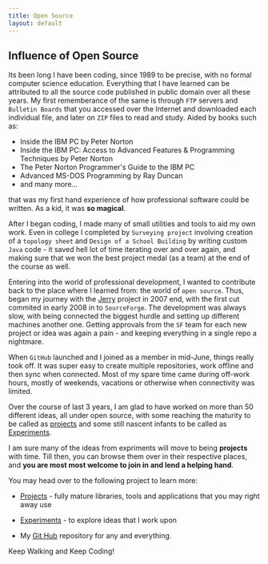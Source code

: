 ```yaml
---
title: Open Source
layout: default
---
```


Influence of Open Source
------------------------

Its been long I have been coding, since 1989 to be precise, with no formal computer science education. Everything
that I have learned can be attributed to all the source code published in public domain over all these years. My
first rememberance of the same is through `FTP` servers and `Bulletin Boards` that you accessed over the Internet
and downloaded each individual file, and later on `ZIP` files to read and study. Aided by books such as:

* Inside the IBM PC by Peter Norton
* Inside the IBM PC: Access to Advanced Features & Programming Techniques by Peter Norton
* The Peter Norton Programmer's Guide to the IBM PC
* Advanced MS-DOS Programming by Ray Duncan
* and many more...

that was my first hand experience of how professional software could be written. As a kid, it was **so magical**.

After I began coding, I made many of small utilities and tools to aid my own work. Even in college
I completed by `Surveying project` involving creation of a `topology sheet` and `Design of a School Building` by
writing custom `Java` code - it saved hell lot of time iterating over and over again, and making sure that we 
won the best project medal (as a team) at the end of the course as well.

Entering into the world of professional development, I wanted to contribute back to the place where I learned from:
the world of `open source`. Thus, began my journey with the <a href="//sangupta.com/projects/jerry">Jerry</a> project
in 2007 end, with the first cut commited in early 2008 in to `SourceForge`. The development was always slow, with
being connected the biggest hurdle and setting up different machines another one. Getting approvals from the `SF` team
for each new project or idea was again a pain - and keeping everything in a single repo a nightmare.

When `GitHub` launched and I joined as a member in mid-June, things really took off. It was super easy to create
multiple repositories, work offline and then sync when connected. Most of my spare time came during off-work hours,
mostly of weekends, vacations or otherwise when connectivity was limited.

Over the course of last 3 years, I am glad to have worked on more than 50 different ideas, all under open source,
with some reaching the maturity to be called as <a href="/projects/index.html">projects</a> and some still nascent 
infants to be called as <a href="/experiments/index.html">Experiments</a>.

I am sure many of the ideas from expriments will move to being **projects** with time. Till then, you can browse
them over in their respective places, and **you are most most welcome to join in and lend a helping hand**.

You may head over to the following project to learn more:

* <a href="/projects/index.html">Projects</a> - fully mature libraries, tools and applications that you may right
away use

* <a href="/experiments/index.html">Experiments</a> - to explore ideas that I work upon

* My <a href="https://github.com/sangupta">Git Hub</a> repository for any and everything.


Keep Walking and Keep Coding!
